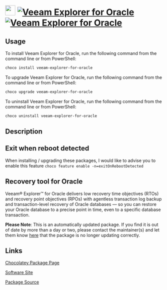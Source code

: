 ﻿# <img src="https://cdn.jsdelivr.net/gh/mkevenaar/chocolatey-packages@d2b72044aa2db02988a4b0cf809ad1ea309f4d0c/icons/veeam-explorer-for-oracle.png" width="32" height="32"/> [![Veeam Explorer for Oracle](https://img.shields.io/chocolatey/v/veeam-explorer-for-oracle.svg?label=Veeam+Explorer+for+Oracle)](https://community.chocolatey.org/packages/veeam-explorer-for-oracle) [![Veeam Explorer for Oracle](https://img.shields.io/chocolatey/dt/veeam-explorer-for-oracle.svg)](https://community.chocolatey.org/packages/veeam-explorer-for-oracle)

## Usage

To install Veeam Explorer for Oracle, run the following command from the command line or from PowerShell:

```powershell
choco install veeam-explorer-for-oracle
```

To upgrade Veeam Explorer for Oracle, run the following command from the command line or from PowerShell:

```powershell
choco upgrade veeam-explorer-for-oracle
```

To uninstall Veeam Explorer for Oracle, run the following command from the command line or from PowerShell:

```powershell
choco uninstall veeam-explorer-for-oracle
```

## Description

## Exit when reboot detected

When installing / upgrading these packages, I would like to advise you to enable this feature `choco feature enable -n=exitOnRebootDetected`

## Recovery tool for Oracle

Veeam® Explorer™ for Oracle delivers low recovery time objectives (RTOs) and recovery point objectives (RPOs) with agentless transaction log backup and transaction-level recovery of Oracle databases — so you can restore your Oracle database to a precise point in time, even to a specific database transaction.

**Please Note**: This is an automatically updated package. If you find it is
out of date by more than a day or two, please contact the maintainer(s) and
let them know [here](https://github.com/mkevenaar/chocolatey-packages/issues) that the package is no longer updating correctly.


## Links

[Chocolatey Package Page](https://community.chocolatey.org/packages/veeam-explorer-for-oracle)

[Software Site](http://www.veeam.com/)

[Package Source](https://github.com/mkevenaar/chocolatey-packages/tree/master/automatic/veeam-explorer-for-oracle)

